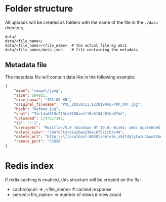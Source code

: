 # Folder structure
All uploads will be created as folders with the name of the file in the `./data` directory.

```
data/
data/<file_name>/
data/<file_name>/<file_name>  # the actual file eg abc1
data/<file_name>/meta.json    # file containing the metadata
```

## Metadata file
The metadata file will contain data like in the following example:

```json
{
    "mime": "image\/jpeg",
    "size": 504921,
    "size_human": "493.09 KB",
    "original_filename": "PXL_20250511_122019042-POP_OUT.jpg",
    "hash": "0gfmeo.jpg",
    "sha1": "7dc14ad3f0c273ce0188aeef19a6104e81ba67dd",
    "uploaded": 1747557347,
    "ip": "::1",
    "useragent": "Mozilla\/5.0 (Windows NT 10.0; Win64; x64) AppleWebKit\/537.36 (KHTML, like Gecko) Chrome\/136.0.0.0 Safari\/537.36",
    "delete_code": "z94fd5tyto1u2bww23kec0f52irb7x49",
    "delete_url": "http:\/\/localhost:8080\/delete_z94fd5tyto1u2bww23kec0f52irb7x49\/0gfmeo.jpg",
    "remote_port": "35856"
}
```

# Redis index
If redis caching is enabled, this structure will be created on the fly:

- cache:byurl:<url> => <content controller>;<file_name> # cached response
- served:<file_name> => number of views # view count
